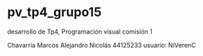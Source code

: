 # pv_tp4_grupo15
desarrollo de Tp4, Programación visual comisión 1


Chavarria Marcos Alejandro Nicolás 44125233 usuario: NiVerenC